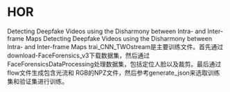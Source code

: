 # HOR
Detecting Deepfake Videos using the Disharmony between Intra- and Inter-frame Maps
Detecting Deepfake Videos using the Disharmony between Intra- and Inter-frame Maps trai_CNN_TWOstream是主要训练文件。首先通过download-FaceForensics_v3下载数据集，然后通过FaceForensicsDataProcessing处理数据集，包括定位人脸以及裁剪。最后通过flow文件生成包含光流和 RGB的NPZ文件，然后参考generate_json来选取训练集和验证集进行训练。
